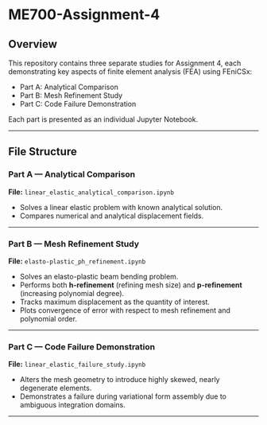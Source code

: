 # ME700-Assignment-4

## Overview

This repository contains three separate studies for Assignment 4, each demonstrating key aspects of finite element analysis (FEA) using FEniCSx:

- Part A: Analytical Comparison
- Part B: Mesh Refinement Study
- Part C: Code Failure Demonstration

Each part is presented as an individual Jupyter Notebook.

---

## File Structure

### Part A — Analytical Comparison

**File:** `linear_elastic_analytical_comparison.ipynb`

- Solves a linear elastic problem with known analytical solution.
- Compares numerical and analytical displacement fields.
  
---

### Part B — Mesh Refinement Study

**File:** `elasto-plastic_ph_refinement.ipynb`

- Solves an elasto-plastic beam bending problem.
- Performs both **h-refinement** (refining mesh size) and **p-refinement** (increasing polynomial degree).
- Tracks maximum displacement as the quantity of interest.
- Plots convergence of error with respect to mesh refinement and polynomial order.

---

### Part C — Code Failure Demonstration

**File:** `linear_elastic_failure_study.ipynb`

- Alters the mesh geometry to introduce highly skewed, nearly degenerate elements.
- Demonstrates a failure during variational form assembly due to ambiguous integration domains.

---

